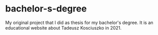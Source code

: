 # bachelor-s-degree
My original project that I did as thesis for my bachelor's degree. It is an educational website about Tadeusz Kosciuszko in 2021.

